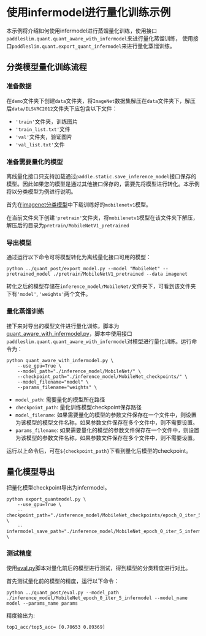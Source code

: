 # 使用infermodel进行量化训练示例

本示例将介绍如何使用infermodel进行蒸馏量化训练，使用接口``paddleslim.quant.quant_aware_with_infermodel``来进行量化蒸馏训练，
使用接口``paddleslim.quant.export_quant_infermodel``来进行量化蒸馏训练。

## 分类模型量化训练流程

### 准备数据

在``demo``文件夹下创建``data``文件夹，将``ImageNet``数据集解压在``data``文件夹下，解压后``data/ILSVRC2012``文件夹下应包含以下文件：
- ``'train'``文件夹，训练图片
- ``'train_list.txt'``文件
- ``'val'``文件夹，验证图片
- ``'val_list.txt'``文件

### 准备需要量化的模型
离线量化接口只支持加载通过``paddle.static.save_inference_model``接口保存的模型。因此如果您的模型是通过其他接口保存的，需要先将模型进行转化。本示例将以分类模型为例进行说明。

首先在[imagenet分类模型](https://github.com/PaddlePaddle/models/tree/develop/PaddleCV/image_classification#%E5%B7%B2%E5%8F%91%E5%B8%83%E6%A8%A1%E5%9E%8B%E5%8F%8A%E5%85%B6%E6%80%A7%E8%83%BD)中下载训练好的``mobilenetv1``模型。

在当前文件夹下创建``'pretrain'``文件夹，将``mobilenetv1``模型在该文件夹下解压，解压后的目录为``pretrain/MobileNetV1_pretrained``

### 导出模型
通过运行以下命令可将模型转化为离线量化接口可用的模型：
```
python ../quant_post/export_model.py --model "MobileNet" --pretrained_model ./pretrain/MobileNetV1_pretrained --data imagenet
```
转化之后的模型存储在``inference_model/MobileNet/``文件夹下，可看到该文件夹下有``'model'``, ``'weights'``两个文件。

### 量化蒸馏训练
接下来对导出的模型文件进行量化训练，脚本为[quant_aware_with_infermodel.py](./quant_aware_with_infermodel.py)，脚本中使用接口``paddleslim.quant.quant_aware_with_infermodel``对模型进行量化训练。运行命令为：
```
python quant_aware_with_infermodel.py \
    --use_gpu=True \
    --model_path="./inference_model/MobileNet/" \
    --checkpoint_path="./inference_model/MobileNet_checkpoints/" \
    --model_filename="model" \
    --params_filename="weights" \
```

- ``model_path``: 需要量化的模型所在路径
- ``checkpoint_path``: 量化训练模型checkpoint保存路径
- ``model_filename``: 如果需要量化的模型的参数文件保存在一个文件中，则设置为该模型的模型文件名称，如果参数文件保存在多个文件中，则不需要设置。
- ``params_filename``: 如果需要量化的模型的参数文件保存在一个文件中，则设置为该模型的参数文件名称，如果参数文件保存在多个文件中，则不需要设置。

运行以上命令后，可在``${checkpoint_path}``下看到量化后模型的checkpoint。

## 量化模型导出

把量化模型checkpoint导出为infermodel。

```
python export_quantmodel.py \
    --use_gpu=True \
    --checkpoint_path="./inference_model/MobileNet_checkpoints/epoch_0_iter_5" \
    --infermodel_save_path="./inference_model/MobileNet_epoch_0_iter_5_infermodel" \
```

### 测试精度

使用[eval.py](../quant_post/eval.py)脚本对量化前后的模型进行测试，得到模型的分类精度进行对比。

首先测试量化前的模型的精度，运行以下命令：
```
python ../quant_post/eval.py --model_path ./inference_model/MobileNet_epoch_0_iter_5_infermodel --model_name model --params_name params
```
精度输出为:
```
top1_acc/top5_acc= [0.70653 0.89369]
```
